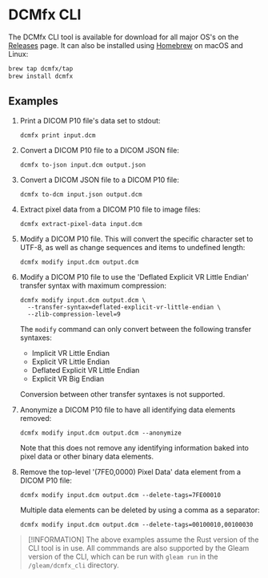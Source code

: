 # DCMfx CLI

The DCMfx CLI tool is available for download for all major OS's on the
[Releases](https://github.com/dcmfx/dcmfx/releases) page. It can also be
installed using [Homebrew](https://brew.sh) on macOS and Linux:

```sh
brew tap dcmfx/tap
brew install dcmfx
```

## Examples

1. Print a DICOM P10 file's data set to stdout:

   ```
   dcmfx print input.dcm
   ```

2. Convert a DICOM P10 file to a DICOM JSON file:

   ```
   dcmfx to-json input.dcm output.json
   ```

3. Convert a DICOM JSON file to a DICOM P10 file:

   ```
   dcmfx to-dcm input.json output.dcm
   ```

4. Extract pixel data from a DICOM P10 file to image files:

   ```
   dcmfx extract-pixel-data input.dcm
   ```

5. Modify a DICOM P10 file. This will convert the specific character set to
   UTF-8, as well as change sequences and items to undefined length:

   ```
   dcmfx modify input.dcm output.dcm
   ```

6. Modify a DICOM P10 file to use the 'Deflated Explicit VR Little Endian'
   transfer syntax with maximum compression:

   ```
   dcmfx modify input.dcm output.dcm \
     --transfer-syntax=deflated-explicit-vr-little-endian \
     --zlib-compression-level=9
   ```

   The `modify` command can only convert between the following transfer
   syntaxes:

   - Implicit VR Little Endian
   - Explicit VR Little Endian
   - Deflated Explicit VR Little Endian
   - Explicit VR Big Endian

   Conversion between other transfer syntaxes is not supported.

7. Anonymize a DICOM P10 file to have all identifying data elements removed:

   ```
   dcmfx modify input.dcm output.dcm --anonymize
   ```

   Note that this does not remove any identifying information baked into pixel
   data or other binary data elements.

8. Remove the top-level '(7FE0,0000) Pixel Data' data element from a DICOM P10
   file:

   ```
   dcmfx modify input.dcm output.dcm --delete-tags=7FE00010
   ```

   Multiple data elements can be deleted by using a comma as a separator:

   ```
   dcmfx modify input.dcm output.dcm --delete-tags=00100010,00100030
   ```

> [!INFORMATION]
> The above examples assume the Rust version of the CLI tool is in use. All
> commmands are also supported by the Gleam version of the CLI, which can be run
> with `gleam run` in the `/gleam/dcmfx_cli` directory.
